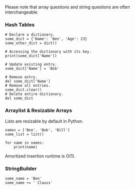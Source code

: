 Please note that array questions and string questions are often interchangeable.

### Hash Tables
```
# Declare a dictionary.
some_dict = {'Name': 'Ben', 'Age': 23}
some_other_dict = dict()

# Accessing the dictionary with its key.
print(some_dict['Name'])

# Update existing entry.
some_dict['Name'] = 'Bob'

# Remove entry.
del some_dict['Name']
# Remove all entries.
some_dict.clear()
# Delete entire dictionary.
del some_dict
```

### Arraylist & Resizable Arrays

Lists are resizable by default in Python.

```
names = ['Ben', 'Bob', 'Bill']
some_list = list()

for name in names:
    print(name)
```

Amortized insertion runtime is O(1).

### StringBuilder

```
some_name = 'Ben'
some_name += ' Clauss'
```
